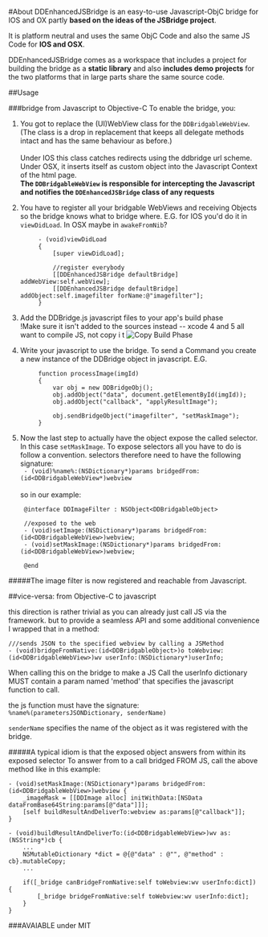 #About
DDEnhancedJSBridge is an easy-to-use Javascript-ObjC bridge for IOS and OX partly **based on the ideas of the JSBridge project**.

It is platform neutral and uses the same ObjC Code and also the same JS Code for **IOS and OSX**. 

DDEnhancedJSBridge comes as a workspace that includes a project for building the bridge as a **static library** and also **includes demo projects** for the two platforms that in large parts share the same source code. 

##Usage

###bridge from Javascript to Objective-C
To enable the bridge, you:

1. You got to replace the (UI)WebView class for the `DDBridgableWebView`. (The class is a drop in replacement that keeps all delegate methods intact and has the same behaviour as before.)<br/><br/>
Under IOS this class catches redirects using the ddbridge url scheme. Under OSX, it inserts itself as custom object into the Javascript Context of the html page.<br/>
    **The `DDBridgableWebView` is responsible for intercepting the Javascript and notifies the `DDEnhancedJSBridge` class of any requests**
  

2. You have to register all your bridgable WebViews and receiving Objects so the bridge knows what to bridge where. E.G. for IOS you'd do it in `viewDidLoad`. In OSX maybe in `awakeFromNib`?

            - (void)viewDidLoad
            {
                [super viewDidLoad];
	
                //register everybody
                [[DDEnhancedJSBridge defaultBridge] addWebView:self.webView];
                [[DDEnhancedJSBridge defaultBridge] addObject:self.imagefilter forName:@"imagefilter"];
            }

3. Add the DDBridge.js javascript files to your app's build phase <br/>
!Make sure it isn't added to the sources instead -- xcode 4 and 5 all want to compile JS, not copy i t
![Copy Build Phase](https://raw.github.com/Daij-Djan/DDEnhancedJSBridge/master/README-files/copy_files.png)

4. Write your javascript to use the bridge. To send a Command you create a new instance of the DDBridge object in javascript. E.G.

            function processImage(imgId)
            {
                var obj = new DDBridgeObj();
                obj.addObject("data", document.getElementById(imgId));
                obj.addObject("callback", "applyResultImage");
                
                obj.sendBridgeObject("imagefilter", "setMaskImage");
            }

5. Now the last step to actually have the object expose the called selector. In this case `setMaskImage`. To expose selectors all you have to do is follow a convention.  selectors therefore need to have the following signature:<br/>
` - (void)%name%:(NSDictionary*)params bridgedFrom:(id<DDBridgableWebView*)webview`<br/><br/>
so in our example:<br/>

        @interface DDImageFilter : NSObject<DDBridgableObject>
        
        //exposed to the web
        - (void)setImage:(NSDictionary*)params bridgedFrom:(id<DDBridgableWebView>)webview;
        - (void)setMaskImage:(NSDictionary*)params bridgedFrom:(id<DDBridgableWebView>)webview;
        
        @end

#####The image filter is now registered and reachable from Javascript.

##vice-versa: from Objective-C to javascript

this direction is rather trivial as you can already just call JS via the framework. but to provide a seamless API and some additional convenience I wrapped that in a method:

    ///sends JSON to the specified webview by calling a JSMethod
    - (void)bridgeFromNative:(id<DDBridgableObject>)o toWebview:(id<DDBridgableWebView>)wv userInfo:(NSDictionary*)userInfo;
    
When calling this on the bridge to make a JS Call the userInfo dictionary MUST contain a param named 'method' that specifies the javascript function to call.

 the js function must have the signature:<br/>
 `%name%(parametersJSONDictionary, senderName)`
 
 `senderName` specifies the name of the object as it was registered with the bridge.
 
#####A typical idiom is that the exposed object answers from within its exposed selector
To answer from to a call bridged FROM JS, call the above method like in this example: 

    - (void)setMaskImage:(NSDictionary*)params bridgedFrom:(id<DDBridgableWebView>)webview {
        _imageMask = [[DDImage alloc] initWithData:[NSData dataFromBase64String:params[@"data"]]];
        [self buildResultAndDeliverTo:webview as:params[@"callback"]];
    }

    - (void)buildResultAndDeliverTo:(id<DDBridgableWebView>)wv as:(NSString*)cb {
        ...    
        NSMutableDictionary *dict = @{@"data" : @"", @"method" : cb}.mutableCopy;
        ...     
    
        if([_bridge canBridgeFromNative:self toWebview:wv userInfo:dict]) {
            [_bridge bridgeFromNative:self toWebview:wv userInfo:dict];
        }
    }



###AVAIABLE under MIT